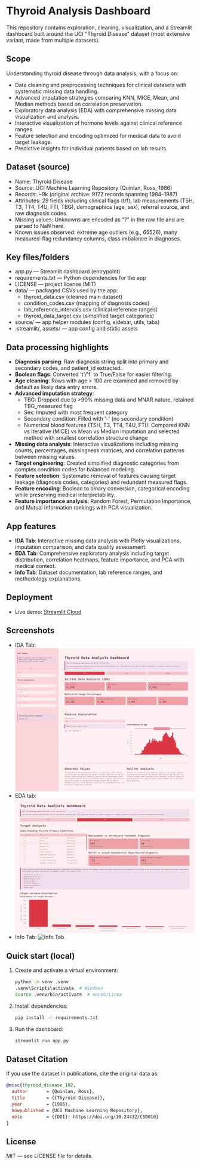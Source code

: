 # Thyroid Analysis Dashboard
This repository contains exploration, cleaning, visualization, and a Streamlit dashboard built around the UCI "Thyroid Disease" dataset (most extensive variant, made from multiple datasets). 

## Scope
Understanding thyroid disease through data analysis, with a focus on:
- Data cleaning and preprocessing techniques for clinical datasets with systematic missing data handling.
- Advanced imputation strategies comparing KNN, MICE, Mean, and Median methods based on correlation preservation.
- Exploratory data analysis (EDA) with comprehensive missing data visualization and analysis.
- Interactive visualization of hormone levels against clinical reference ranges.
- Feature selection and encoding optimized for medical data to avoid target leakage.
- Predictive insights for individual patients based on lab results.

## Dataset (source)
- Name: Thyroid Disease
- Source: UCI Machine Learning Repository (Quinlan, Ross, 1986)
- Records: ~9k (original archive: 9172 records spanning 1984–1987)
- Attributes: 29 fields including clinical flags (t/f), lab measurements (TSH, T3, TT4, T4U, FTI, TBG), demographics (age, sex), referral source, and raw diagnosis codes.
- Missing values: Unknowns are encoded as "?" in the raw file and are parsed to NaN here.
- Known issues observed: extreme age outliers (e.g., 65526), many measured-flag redundancy columns, class imbalance in diagnoses.

## Key files/folders
- app.py — Streamlit dashboard (entrypoint)
- requirements.txt — Python dependencies for the app
- LICENSE — project license (MIT)
- data/ — packaged CSVs used by the app:
  - thyroid_data.csv (cleaned main dataset)
  - condition_codes.csv (mapping of diagnosis codes)
  - lab_reference_intervals.csv (clinical reference ranges)
  - thyroid_data_target.csv (simplified target categories)
- source/ — app helper modules (config, sidebar, utils, tabs)
- .streamlit/, assets/ — app config and static assets

## Data processing highlights
- **Diagnosis parsing**: Raw diagnosis string split into primary and secondary codes, and patient_id extracted.
- **Boolean flags**: Converted 't'/'f' to True/False for easier filtering.
- **Age cleaning**: Rows with age > 100 are examined and removed by default as likely data entry errors.
- **Advanced imputation strategy**:
  - TBG: Dropped due to >90% missing data and MNAR nature, retained TBG_measured flag
  - Sex: Imputed with most frequent category
  - Secondary condition: Filled with '-' (no secondary condition)
  - Numerical blood features (TSH, T3, TT4, T4U, FTI): Compared KNN vs Iterative (MICE) vs Mean vs Median imputation and selected method with smallest correlation structure change
- **Missing data analysis**: Interactive visualizations including missing counts, percentages, missingness matrices, and correlation patterns between missing values.
- **Target engineering**: Created simplified diagnostic categories from complex condition codes for balanced modeling.
- **Feature selection**: Systematic removal of features causing target leakage (diagnosis codes, categories) and redundant measured flags.
- **Feature encoding**: Boolean to binary conversion, categorical encoding while preserving medical interpretability.
- **Feature importance analysis**: Random Forest, Permutation Importance, and Mutual Information rankings with PCA visualization.

## App features
- **IDA Tab**: Interactive missing data analysis with Plotly visualizations, imputation comparison, and data quality assessment.
- **EDA Tab**: Comprehensive exploratory analysis including target distribution, correlation heatmaps, feature importance, and PCA with medical context.
- **Info Tab**: Dataset documentation, lab reference ranges, and methodology explanations.

## Deployment
- Live demo: [Streamlit Cloud](https://juliab-thyroid-data-analysis.streamlit.app/)

## Screenshots
- IDA Tab:
  ![IDA Tab](https://github.com/IuliaBunescu/thyroid-data-analysis/blob/main/screenshots/ida-tab.png)
- EDA tab:
  ![EDA Tab](https://github.com/IuliaBunescu/thyroid-data-analysis/blob/main/screenshots/eda-tab.png)
- Info Tab:
  ![Info Tab](./screenshots/info_tab.png)

## Quick start (local)
1. Create and activate a virtual environment:
   ```bash
   python -m venv .venv
   .venv\Scripts\activate  # Windows
   source .venv/bin/activate  # macOS/Linux
   ```
2. Install dependencies:
   ```bash
   pip install -r requirements.txt
   ```
3. Run the dashboard:
   ```bash
   streamlit run app.py
   ```

## Dataset Citation
If you use the dataset in publications, cite the original data as:
```bibtex
@misc{thyroid_disease_102,
  author       = {Quinlan, Ross},
  title        = {{Thyroid Disease}},
  year         = {1986},
  howpublished = {UCI Machine Learning Repository},
  note         = {{DOI}: https://doi.org/10.24432/C5D010}
}
```

## License
MIT — see LICENSE file for details.